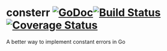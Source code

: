 # consterr [![GoDoc](https://godoc.org/github.com/panux/consterr?status.svg)](https://godoc.org/github.com/panux/consterr)[![Build Status](https://travis-ci.org/panux/consterr.svg?branch=master)](https://travis-ci.org/panux/consterr)[![Coverage Status](https://coveralls.io/repos/github/panux/consterr/badge.svg?branch=master)](https://coveralls.io/github/panux/consterr?branch=master)
A better way to implement constant errors in Go
